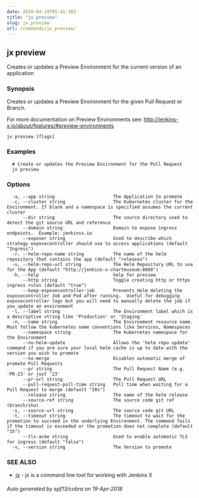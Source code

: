 ```yaml
---
date: 2018-04-19T05:41:38Z
title: "jx preview"
slug: jx_preview
url: /commands/jx_preview/
---
```

## jx preview

Creates or updates a Preview Environment for the current version of an application

### Synopsis

Creates or updates a Preview Environment for the given Pull Request or Branch. 

For more documentation on Preview Environments see: http://jenkins-x.io/about/features/#preview-environments

```
jx preview [flags]
```

### Examples

```
  # Create or updates the Preview Environment for the Pull Request
  jx preview
```

### Options

```
  -a, --app string                      The Application to promote
  -c, --cluster string                  The Kubernetes cluster for the Environment. If blank and a namespace is specified assumes the current cluster
      --dir string                      The source directory used to detect the git source URL and reference
      --domain string                   Domain to expose ingress endpoints.  Example: jenkinsx.io
      --exposer string                  Used to describe which strategy exposecontroller should use to access applications (default "Ingress")
  -r, --helm-repo-name string           The name of the helm repository that contains the app (default "releases")
  -u, --helm-repo-url string            The Helm Repository URL to use for the App (default "http://jenkins-x-chartmuseum:8080")
  -h, --help                            help for preview
      --http string                     Toggle creating http or https ingress rules (default "true")
      --keep-exposecontroller-job       Prevents Helm deleting the exposecontroller Job and Pod after running.  Useful for debugging exposecontroller logs but you will need to manually delete the job if you update an environment
  -l, --label string                    The Environment label which is a descriptive string like 'Production' or 'Staging'
  -n, --name string                     The Environment resource name. Must follow the kubernetes name conventions like Services, Namespaces
      --namespace string                The Kubernetes namespace for the Environment
      --no-helm-update                  Allows the 'helm repo update' command if you are sure your local helm cache is up to date with the version you wish to promote
      --no-merge                        Disables automatic merge of promote Pull Requests
      --pr string                       The Pull Request Name (e.g. 'PR-23' or just '23'
      --pr-url string                   The Pull Request URL
      --pull-request-poll-time string   Poll time when waiting for a Pull Request to merge (default "20s")
      --release string                  The name of the helm release
      --source-ref string               The source code git ref (branch/sha)
  -s, --source-url string               The source code git URL
  -t, --timeout string                  The timeout to wait for the promotion to succeed in the underlying Environment. The command fails if the timeout is exceeded or the promotion does not complete (default "1h")
      --tls-acme string                 Used to enable automatic TLS for ingress (default "false")
  -v, --version string                  The Version to promote
```

### SEE ALSO

* [jx](/commands/jx/)	 - jx is a command line tool for working with Jenkins X

###### Auto generated by spf13/cobra on 19-Apr-2018
